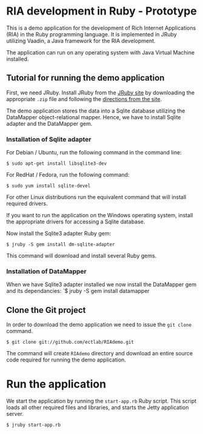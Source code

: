 # RIA development in Ruby - Prototype

This is a demo application for the development of Rich Internet Applications (RIA) in the Ruby programming language. It is implemented in JRuby utilizing Vaadin, a Java framework for the RIA development.

The application can run on any operating system with Java Virtual Machine installed.

## Tutorial for running the demo application

First, we need JRuby.
Install JRuby from the [JRuby site](http://jruby.org) by downloading the appropriate `.zip` file and following the [directions from the site](http://jruby.org/#2).

The demo application stores the data into a Sqlite database utilizing the DataMapper object-relational mapper. Hence, we have to install Sqlite adapter and the DataMapper gem.

### Installation of Sqlite adapter
  For Debian / Ubuntu, run the following command in the command line:

  `$ sudo apt-get install libsqlite3-dev`

  For RedHat / Fedora, run the following command:

  `$ sudo yum install sqlite-devel`

For other Linux distributions run the equivalent command that will install required drivers. 

If you want to run the application on the Windows operating system, install the appropriate drivers for accessing a Sqlite database.

Now install the Sqlite3 adapter Ruby gem:

`$ jruby -S gem install dm-sqlite-adapter`

This command will download and install several Ruby gems.

### Installation of DataMapper
When we have Sqlite3 adapter installed we now install the DataMapper gem and its dependancies:
      `$ jruby -S gem install datamapper



## Clone the Git project
In order to download the demo application we need to issue the `git clone` command.

  `$ git clone git://github.com/ectlab/RIAdemo.git`

The command will create  `RIAdemo` directory and download an entire source code required for running the demo application.

# Run the application

We start the application by running the `start-app.rb` Ruby script. This script loads all other required files and libraries, and starts the Jetty application server.

  `$ jruby start-app.rb`


